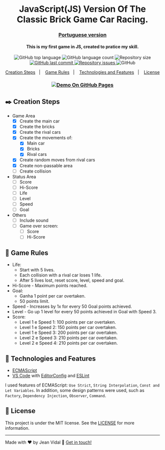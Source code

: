 <h1 align="center">
  JavaScript(JS) Version Of The Classic Brick Game Car Racing.
</h1>

<h3 align="center">
  <a href="README-ptBR.md">Portuguese version</a>
</h3>

<h4 align="center">
  This is my first game in JS, created to pratice my skill.
</h4>

<p align="center">
  <img alt="GitHub top language" src="https://img.shields.io/github/languages/top/jvidaln/brick-game-car-racing.svg">
  
  <img alt="GitHub language count" src="https://img.shields.io/github/languages/count/jvidaln/brick-game-car-racing.svg">
  
  <img alt="Repository size" src="https://img.shields.io/github/repo-size/jvidaln/brick-game-car-racing.svg">
  <a href="https://github.com/jvidaln/brick-game-car-racing/commits/master">
    <img alt="GitHub last commit" src="https://img.shields.io/github/last-commit/jvidaln/brick-game-car-racing.svg">
  </a>
  
  <a href="https://github.com/jvidaln/brick-game-car-racing/issues">
    <img alt="Repository issues" src="https://img.shields.io/github/issues/jvidaln/brick-game-car-racing.svg">
  </a>
  
  <img alt="GitHub" src="https://img.shields.io/github/license/jvidaln/brick-game-car-racing"> 
</p>

<p align="center">
  <a href="#black_nib-creation-steps">Creation Steps</a>&nbsp;&nbsp;&nbsp;|&nbsp;&nbsp;&nbsp;
  <a href="#blue_book-game-rules">Game Rules</a>&nbsp;&nbsp;&nbsp;|&nbsp;&nbsp;&nbsp;
  <a href="#rocket-technologies-and-features">Technologies and Features</a>&nbsp;&nbsp;&nbsp;|&nbsp;&nbsp;&nbsp;
  <a href="#memo-license">License</a>
</p>

<h3 align="center">
  <a href="https://jvidaln.github.io/brick-game-car-racing/">
    <img alt="Demo On GitHub Pages" src="https://dummyimage.com/240x46/6b506b/ffffff.png&text=Demo+On+Git+Pages">
  </a>
</h3>

## :black_nib: Creation Steps

- Game Area
  - [x] Create the main car
  - [x] Create the bricks
  - [x] Create the rival cars
  - [x] Create the movements of:
    - [x] Main car
    - [x] Bricks
    - [x] Rival cars
  - [x] Create random moves from rival cars
  - [x] Create non-passable area
  - [ ] Create collision
- Status Area
  - [ ] Score
  - [ ] Hi-Score
  - [ ] Life
  - [ ] Level
  - [ ] Speed
  - [ ] Goal
- Others
  - [ ] Include sound
  - [ ] Game over screen:
    - [ ] Score
    - [ ] Hi-Score

## :blue_book: Game Rules

- Life:
  - Start with 5 lives.
  - Each collision with a rival car loses 1 life.
  - After 5 lives lost, reset score, level, speed and goal.
- Hi-Score - Maximum points reached.
- Goal:
  - Ganha 1 point per car overtaken.
  - 50 points limit.
- Speed - Increases by 1x for every 50 Goal points achieved.
- Level - Go up 1 level for every 50 points achieved in Goal with Speed ​​3.
- Score:
  - Level 1 e Speed 1: 100 points per car overtaken.
  - Level 1 e Speed 2: 150 points per car overtaken.
  - Level 1 e Speed 3: 200 points per car overtaken.
  - Level 2 e Speed 3: 210 points per car overtaken.
  - Level 2 e Speed 4: 210 points per car overtaken.

## :rocket: Technologies and Features

- [ECMAScript][es]
- [VS Code][vc] with [EditorConfig][vceditconfig] and [ESLint][vceslint]

I used features of ECMAScript: `Use Strict`, `String Interpolation`, `Const and Let Variables`. In addition, some design patterns were used, such as `Factory`, `Dependency Injection`, `Observer`, `Command`.

## :memo: License

This project is under the MIT license. See the [LICENSE](https://github.com/jvidaln/brick-game-car-racing/blob/master/LICENSE) for more information.

---

Made with ♥ by Jean Vidal :wave: [Get in touch!](https://www.linkedin.com/in/jvidalnunes/)

[vc]: https://code.visualstudio.com/
[vceditconfig]: https://marketplace.visualstudio.com/items?itemName=EditorConfig.EditorConfig
[vceslint]: https://marketplace.visualstudio.com/items?itemName=dbaeumer.vscode-eslint
[es]: https://www.ecma-international.org/

